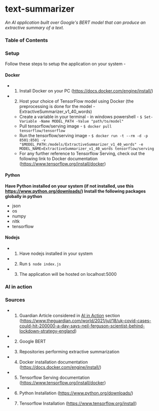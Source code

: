 # text-summarizer
*An AI application built over Google's BERT model that can produce an extractive summary of a text.*

### Table of Contents 


### Setup
Follow these steps to setup the application on your system - 

#### Docker 
* 1) Install Docker on your PC (https://docs.docker.com/engine/install/)
* 2) Host your choice of TensorFlow model using Docker (the preprocessing is done for the model - ExtractiveSummarizer_v1_40_words)
  * Create a variable in your terminal - in windows powershell - ```$ Set-Variable -Name MODEL_PATH -Value "path/to/model"```
  * Pull tensorflow/serving image  - `$ docker pull tensorflow/tensorflow`
  * Run the tensorflow/serving image - `$ docker run -t --rm -d -p 8501:8501 -v   "$MODEL_PATH:/models/ExtractiveSummarizer_v1_40_words" -e MODEL_NAME=ExtractiveSummarizer_v1_40_words tensorflow/serving`
  * For any further reference to Tensorflow Serving, check out the following link to Docker documentation (https://www.tensorflow.org/install/docker)

#### Python 
**Have Python installed on your system (if not installed, use this https://www.python.org/downloads/)
Install the following packages globally in python**
* json 
* os
* numpy 
* nltk
* tensorflow 


 
 
#### Nodejs

* 1) Have nodejs installed in your system
* 2) Run `$ node index.js`
* 3) The application will be hosted on localhost:5000

### AI in action


### Sources 
* 1) Guardian Article considered in [AI in Action](#ai-in-action) section (https://www.theguardian.com/world/2021/jul/18/uk-covid-cases-could-hit-200000-a-day-says-neil-ferguson-scientist-behind-lockdown-strategy-england)
* 2) Google BERT 
* 3) Repositories performing extractive summarization
* 4) Docker installation documentation (https://docs.docker.com/engine/install/)
* 5) Tensorflow Serving documentation (https://www.tensorflow.org/install/docker)
* 6) Python Installation (https://www.python.org/downloads/)
* 7) Tensorflow Installation (https://www.tensorflow.org/install)

